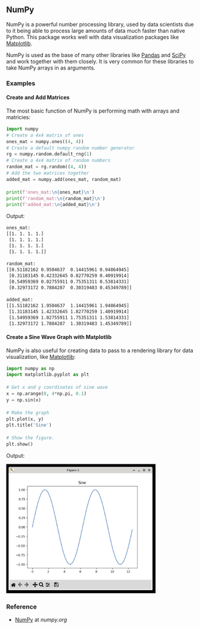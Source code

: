 ## NumPy

NumPy is a powerful number processing library, used by data scientists due to it being able to process large amounts of data much faster than native Python. This package works well with data visualization packages like [Matplotlib](../matplotlib/).

NumPy is used as the base of many other libraries like [Pandas](../pandas) and [SciPy](../scipy) and work together with them closely. It is very common for these libraries to take NumPy arrays in as arguments.

### Examples

#### Create and Add Matrices

The most basic function of NumPy is performing math with arrays and matricies:

```python
import numpy
# Create a 4x4 matrix of ones
ones_mat = numpy.ones((4, 4))
# Create a default numpy random number generator
rg = numpy.random.default_rng(1)
# Create a 4x4 matrix of random numbers
random_mat = rg.random((4, 4))
# Add the two matrices together
added_mat = numpy.add(ones_mat, random_mat)

print(f'ones_mat:\n{ones_mat}\n')
print(f'random_mat:\n{random_mat}\n')
print(f'added_mat:\n{added_mat}\n')
```

Output:

```text
ones_mat:
[[1. 1. 1. 1.]
 [1. 1. 1. 1.]
 [1. 1. 1. 1.]
 [1. 1. 1. 1.]]

random_mat:
[[0.51182162 0.9504637  0.14415961 0.94864945]
 [0.31183145 0.42332645 0.82770259 0.40919914]
 [0.54959369 0.02755911 0.75351311 0.53814331]
 [0.32973172 0.7884287  0.30319483 0.45349789]]

added_mat:
[[1.51182162 1.9504637  1.14415961 1.94864945]
 [1.31183145 1.42332645 1.82770259 1.40919914]
 [1.54959369 1.02755911 1.75351311 1.53814331]
 [1.32973172 1.7884287  1.30319483 1.45349789]]
```

#### Create a Sine Wave Graph with Matplotlib

NumPy is also useful for creating data to pass to a rendering library for data visualization, like [Matplotlib](../matplotlib):

```python
import numpy as np
import matplotlib.pyplot as plt

# Get x and y coordinates of sine wave
x = np.arange(0, 4*np.pi, 0.1)
y = np.sin(x)

# Make the graph
plt.plot(x, y)
plt.title('Sine')

# Show the figure.
plt.show()
```

Output:

<img src="../../assets/img/numpy-matplotlib-sine.png" width="400px"/>

### Reference

-   [NumPy](https://numpy.org/doc/stable/) at _numpy.org_

